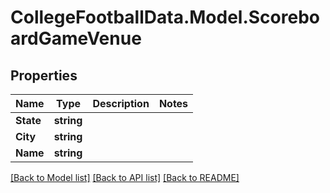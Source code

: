 # CollegeFootballData.Model.ScoreboardGameVenue

## Properties

Name | Type | Description | Notes
------------ | ------------- | ------------- | -------------
**State** | **string** |  | 
**City** | **string** |  | 
**Name** | **string** |  | 

[[Back to Model list]](../README.md#documentation-for-models) [[Back to API list]](../README.md#documentation-for-api-endpoints) [[Back to README]](../README.md)

